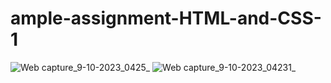 # ample-assignment-HTML-and-CSS-1
![Web capture_9-10-2023_0425_](https://github.com/KarimanOmar/ample-assignment-HTML-and-CSS-1/assets/144020480/80b38f7c-c200-461b-8ce7-3a3c851d86a9)
![Web capture_9-10-2023_04231_](https://github.com/KarimanOmar/ample-assignment-HTML-and-CSS-1/assets/144020480/af6fb519-e3be-4d72-ad37-08e9d22a6e8f)
